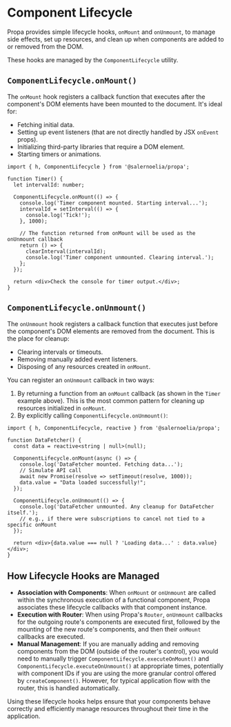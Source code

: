 # Component Lifecycle

Propa provides simple lifecycle hooks, `onMount` and `onUnmount`, to manage side effects, set up resources, and clean up when components are added to or removed from the DOM.

These hooks are managed by the `ComponentLifecycle` utility.

## `ComponentLifecycle.onMount()`

The `onMount` hook registers a callback function that executes after the component's DOM elements have been mounted to the document. It's ideal for:

* Fetching initial data.
* Setting up event listeners (that are not directly handled by JSX `onEvent` props).
* Initializing third-party libraries that require a DOM element.
* Starting timers or animations.

```tsx
import { h, ComponentLifecycle } from '@salernoelia/propa';

function Timer() {
  let intervalId: number;

  ComponentLifecycle.onMount(() => {
    console.log('Timer component mounted. Starting interval...');
    intervalId = setInterval(() => {
      console.log('Tick!');
    }, 1000);

    // The function returned from onMount will be used as the onUnmount callback
    return () => {
      clearInterval(intervalId);
      console.log('Timer component unmounted. Clearing interval.');
    };
  });

  return <div>Check the console for timer output.</div>;
}
```

## `ComponentLifecycle.onUnmount()`

The `onUnmount` hook registers a callback function that executes just before the component's DOM elements are removed from the document. This is the place for cleanup:

* Clearing intervals or timeouts.
* Removing manually added event listeners.
* Disposing of any resources created in `onMount`.

You can register an `onUnmount` callback in two ways:

1. By returning a function from an `onMount` callback (as shown in the `Timer` example above). This is the most common pattern for cleaning up resources initialized in `onMount`.
2. By explicitly calling `ComponentLifecycle.onUnmount()`:

```tsx
import { h, ComponentLifecycle, reactive } from '@salernoelia/propa';

function DataFetcher() {
  const data = reactive<string | null>(null);

  ComponentLifecycle.onMount(async () => {
    console.log('DataFetcher mounted. Fetching data...');
    // Simulate API call
    await new Promise(resolve => setTimeout(resolve, 1000));
    data.value = "Data loaded successfully!";
  });

  ComponentLifecycle.onUnmount(() => {
    console.log('DataFetcher unmounted. Any cleanup for DataFetcher itself.');
    // e.g., if there were subscriptions to cancel not tied to a specific onMount
  });

  return <div>{data.value === null ? 'Loading data...' : data.value}</div>;
}
```

## How Lifecycle Hooks are Managed

* **Association with Components**: When `onMount` or `onUnmount` are called within the synchronous execution of a functional component, Propa associates these lifecycle callbacks with that component instance.
* **Execution with Router**: When using Propa's `Router`, `onUnmount` callbacks for the outgoing route's components are executed first, followed by the mounting of the new route's components, and then their `onMount` callbacks are executed.
* **Manual Management**: If you are manually adding and removing components from the DOM (outside of the router's control), you would need to manually trigger `ComponentLifecycle.executeOnMount()` and `ComponentLifecycle.executeOnUnmount()` at appropriate times, potentially with component IDs if you are using the more granular control offered by `createComponent()`. However, for typical application flow with the router, this is handled automatically.

Using these lifecycle hooks helps ensure that your components behave correctly and efficiently manage resources throughout their time in the application.
